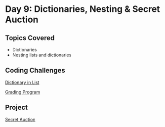 # Day 9: Dictionaries, Nesting & Secret Auction

## Topics Covered
- Dictionaries
- Nesting lists and dictionaries


## Coding Challenges
[Dictionary in List](https://github.com/wamwangi-mathenge/100_Days_of_Python/tree/main/Day_9/Dictionary_in_List)

[Grading Program](https://github.com/wamwangi-mathenge/100_Days_of_Python/tree/main/Day_9/Grading_Program)


## Project
[Secret Auction](https://github.com/wamwangi-mathenge/100_Days_of_Python/tree/main/Day_9/Secret_Auction)